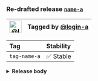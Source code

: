 ### Re-drafted release [`name-a`][release-url]

| [<img alt="@login-a" src="https://avatars.githubusercontent.com/u/123456" width="32">][tagger-url] | Tagged by [@login-a][tagger-url] |
| -------------------------------------------------------------------------------------------------- | -------------------------------- |

| Tag          | Stability |
| :----------- | :-------- |
| `tag-name-a` | ✅ Stable  |

<details><summary><strong>Release body</strong></summary>

This is a _release_ 🎉

</details>

[release-url]: https://github.com/owner-a/repo-a/releases/tag/release-a

[tagger-url]: https://github.com/login-a
